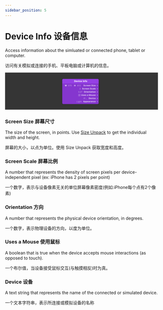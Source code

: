```yaml
---
sidebar_position: 5
---
```


# Device Info 设备信息

Access information about the simluated or connected phone, tablet or computer.

访问有关模拟或连接的手机、平板电脑或计算机的信息。

![Image](./../../../static/img/docs/Device/device-info.png)

### Screen Size 屏幕尺寸

The size of the screen, in points. Use [Size Unpack](./../Utility/Point%20Unpack.md) to get the individual width and height.

屏幕的大小，以点为单位。使用 Size Unpack 获取宽度和高度。

### Screen Scale 屏幕比例

A number that represents the density of screen pixels per device-independent pixel (ex: iPhone has 2 pixels per point)

一个数字，表示与设备像素无关的单位屏幕像素密度(例如:iPhone每个点有2个像素)

### Orientation 方向

A number that represents the physical device orientation, in degrees.

一个数字，表示物理设备的方向，以度为单位。

### Uses a Mouse 使用鼠标

A boolean that is true when the device accepts mouse interactions (as opposed to touch).

一个布尔值，当设备接受鼠标交互(与触摸相反)时为真。

### Device 设备

A text string that represents the name of the connected or simulated device.

一个文本字符串，表示所连接或模拟设备的名称

